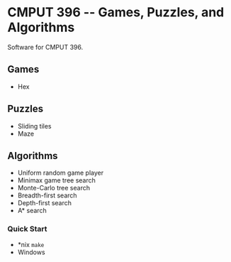 # CMPUT 396 -- Games, Puzzles, and Algorithms

Software for CMPUT 396.

## Games

- Hex


## Puzzles

- Sliding tiles
- Maze


## Algorithms

- Uniform random game player
- Minimax game tree search
- Monte-Carlo tree search
- Breadth-first search
- Depth-first search
- A* search


### Quick Start

- *nix
    `make`
- Windows
    <!-- TODO -->

<!-- TODO Rework this with information on how to run all executables -->
<!-- * Run the `main.py` within the **ui** directory
```bash
python3 games_puzzles_algorithms/ui/main.py
# full version
python3 games_puzzles_algorithms/ui/main.py --puzzle maze --search A*
# alternatively
python3 games_puzzles_algorithms/ui/main.py --puzzle sliding_tile --search A*
``` -->
